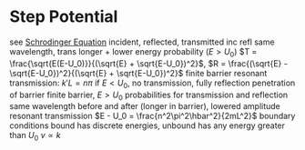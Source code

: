 # Step Potential
see [Schrodinger Equation](schrodinger-equation.md)
incident, reflected, transmitted
	inc refl same wavelength, trans longer + lower energy
	probability ($E > U_0$)
		$T = \frac{\sqrt{E(E-U_0)}}{(\sqrt{E} + \sqrt{E-U_0})^2}$, $R = \frac{(\sqrt{E} - \sqrt{E-U_0})^2}{(\sqrt{E} + \sqrt{E-U_0})^2}$
		finite barrier
			resonant transmission: $k'L = n\pi$
	if $E < U_0$, no transmission, fully reflection
		penetration of barrier
	finite barrier, $E > U_0$
		probabilities for transmission and reflection
			same wavelength before and after (longer in barrier), lowered amplitude
		resonant transmission
			$E - U_0 = \frac{n^2\pi^2\hbar^2}{2mL^2}$
boundary conditions
	bound has discrete energies, unbound has any energy greater than $U_0$
	$v \propto k$